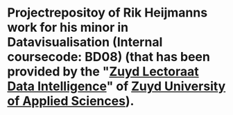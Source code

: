 # Projectrepositoy of Rik Heijmanns work for his minor in Datavisualisation (Internal coursecode: BD08) (that has been provided by the "[Zuyd Lectoraat Data Intelligence](https://dataintelligence.zuyd.nl/)" of [Zuyd University of Applied Sciences](https://www.zuyd.nl/opleidingen/hbo-ict)).
